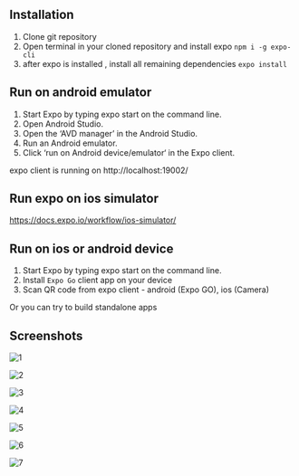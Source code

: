 ## Installation

1. Clone git repository
2. Open terminal in your cloned repository and install expo
   `npm i -g expo-cli`
3. after expo is installed , install all remaining dependencies
   `expo install`

## Run on android emulator

1. Start Expo by typing expo start on the command line.
2. Open Android Studio.
3. Open the ‘AVD manager’ in the Android Studio.
4. Run an Android emulator.
5. Click ‘run on Android device/emulator‘ in the Expo client.

expo client is running on http://localhost:19002/

## Run expo on ios simulator

https://docs.expo.io/workflow/ios-simulator/

## Run on ios or android device

1. Start Expo by typing expo start on the command line.
2. Install `Expo Go` client app on your device
3. Scan QR code from expo client - android (Expo GO), ios (Camera)

Or you can try to build standalone apps

## Screenshots

![1](https://github.com/drepkovsky/react-native-shop/blob/main/screenshots/screen%20(1).png?raw=true)

![2](https://github.com/drepkovsky/react-native-shop/blob/main/screenshots/screen%20(2).png?raw=trueg)

![3](https://github.com/drepkovsky/react-native-shop/blob/main/screenshots/screen%20(3).png?raw=true)

![4](https://github.com/drepkovsky/react-native-shop/blob/main/screenshots/screen%20(4).png?raw=true)

![5](https://github.com/drepkovsky/react-native-shop/blob/main/screenshots/screen%20(5).png?raw=true)

![6](https://github.com/drepkovsky/react-native-shop/blob/main/screenshots/screen%20(6).png?raw=true)

![7](https://github.com/drepkovsky/react-native-shop/blob/main/screenshots/screen%20(7).png?raw=true)
